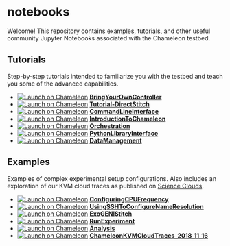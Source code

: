 # notebooks

Welcome! This repository contains examples, tutorials, and other useful community Jupyter Notebooks associated with the Chameleon testbed.

## Tutorials

Step-by-step tutorials intended to familiarize you with the testbed and teach you some of the advanced capabilities.

<!-- BEGIN LAUNCHERS tutorials -->
 
- [![Launch on Chameleon](https://img.shields.io/badge/launch-chameleon-brightgreen)](https://jupyter.chameleoncloud.org/import?source=github&src_path=chameleoncloud/notebooks&file_path=tutorials%2Fnetworking%2FBringYourOwnController.ipynb) **[BringYourOwnController](./tutorials/networking/BringYourOwnController.ipynb)**
- [![Launch on Chameleon](https://img.shields.io/badge/launch-chameleon-brightgreen)](https://jupyter.chameleoncloud.org/import?source=github&src_path=chameleoncloud/notebooks&file_path=tutorials%2Fnetworking%2FTutorial-DirectStitch.ipynb) **[Tutorial-DirectStitch](./tutorials/networking/Tutorial-DirectStitch.ipynb)**
- [![Launch on Chameleon](https://img.shields.io/badge/launch-chameleon-brightgreen)](https://jupyter.chameleoncloud.org/import?source=github&src_path=chameleoncloud/notebooks&file_path=tutorials%2Fgetting-started%2FCommandLineInterface.ipynb) **[CommandLineInterface](./tutorials/getting-started/CommandLineInterface.ipynb)**
- [![Launch on Chameleon](https://img.shields.io/badge/launch-chameleon-brightgreen)](https://jupyter.chameleoncloud.org/import?source=github&src_path=chameleoncloud/notebooks&file_path=tutorials%2Fgetting-started%2FIntroductionToChameleon.ipynb) **[IntroductionToChameleon](./tutorials/getting-started/IntroductionToChameleon.ipynb)**
- [![Launch on Chameleon](https://img.shields.io/badge/launch-chameleon-brightgreen)](https://jupyter.chameleoncloud.org/import?source=github&src_path=chameleoncloud/notebooks&file_path=tutorials%2Fgetting-started%2FOrchestration.ipynb) **[Orchestration](./tutorials/getting-started/Orchestration.ipynb)**
- [![Launch on Chameleon](https://img.shields.io/badge/launch-chameleon-brightgreen)](https://jupyter.chameleoncloud.org/import?source=github&src_path=chameleoncloud/notebooks&file_path=tutorials%2Fgetting-started%2FPythonLibraryInterface.ipynb) **[PythonLibraryInterface](./tutorials/getting-started/PythonLibraryInterface.ipynb)**
- [![Launch on Chameleon](https://img.shields.io/badge/launch-chameleon-brightgreen)](https://jupyter.chameleoncloud.org/import?source=github&src_path=chameleoncloud/notebooks&file_path=tutorials%2Fgetting-started%2FDataManagement.ipynb) **[DataManagement](./tutorials/getting-started/DataManagement.ipynb)**

<!-- END LAUNCHERS tutorials -->

## Examples

Examples of complex experimental setup configurations. Also includes an exploration of our KVM cloud traces as published on [Science Clouds](https://scienceclouds.org/cloud-traces/).

<!-- BEGIN LAUNCHERS examples -->
 
- [![Launch on Chameleon](https://img.shields.io/badge/launch-chameleon-brightgreen)](https://jupyter.chameleoncloud.org/import?source=github&src_path=chameleoncloud/notebooks&file_path=examples%2Fconfiguration%2FConfiguringCPUFrequency.ipynb) **[ConfiguringCPUFrequency](./examples/configuration/ConfiguringCPUFrequency.ipynb)**
- [![Launch on Chameleon](https://img.shields.io/badge/launch-chameleon-brightgreen)](https://jupyter.chameleoncloud.org/import?source=github&src_path=chameleoncloud/notebooks&file_path=examples%2Fconfiguration%2FUsingSSHToConfigureNameResolution.ipynb) **[UsingSSHToConfigureNameResolution](./examples/configuration/UsingSSHToConfigureNameResolution.ipynb)**
- [![Launch on Chameleon](https://img.shields.io/badge/launch-chameleon-brightgreen)](https://jupyter.chameleoncloud.org/import?source=github&src_path=chameleoncloud/notebooks&file_path=examples%2Fnetworking%2FExoGENIStitch.ipynb) **[ExoGENIStitch](./examples/networking/ExoGENIStitch.ipynb)**
- [![Launch on Chameleon](https://img.shields.io/badge/launch-chameleon-brightgreen)](https://jupyter.chameleoncloud.org/import?source=github&src_path=chameleoncloud/notebooks&file_path=examples%2Fpower-experiment%2FRunExperiment.ipynb) **[RunExperiment](./examples/power-experiment/RunExperiment.ipynb)**
- [![Launch on Chameleon](https://img.shields.io/badge/launch-chameleon-brightgreen)](https://jupyter.chameleoncloud.org/import?source=github&src_path=chameleoncloud/notebooks&file_path=examples%2Fpower-experiment%2FAnalysis.ipynb) **[Analysis](./examples/power-experiment/Analysis.ipynb)**
- [![Launch on Chameleon](https://img.shields.io/badge/launch-chameleon-brightgreen)](https://jupyter.chameleoncloud.org/import?source=github&src_path=chameleoncloud/notebooks&file_path=examples%2Fcloud_traces%2FChameleonKVMCloudTraces_2018_11_16.ipynb) **[ChameleonKVMCloudTraces_2018_11_16](./examples/cloud_traces/ChameleonKVMCloudTraces_2018_11_16.ipynb)**

<!-- END LAUNCHERS examples -->
